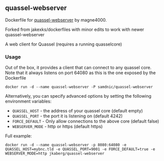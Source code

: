 ## quassel-webserver ##
Dockerfile for [quassel-webserver](https://github.com/magne4000/quassel-webserver) by magne4000.

Forked from jakexks/dockerfiles with minor edits to work with newer quassel-webserver

A web client for Quassel (requires a running quasselcore)

### Usage ###
Out of the box, it provides a client that can connect to any quassel core.
Note that it always listens on port 64080 as this is the one exposed by the Dockerfile

```
docker run -d --name quassel-webserver -P samdnic/quassel-webserver
```

Alternatively, you can specify advanced options by setting the following environment variables:

  * ```QUASSEL_HOST``` - the address of your quassel core (default empty)
  * ```QUASSEL_PORT``` - the port it is listening on (default 4242)
  * ```FORCE_DEFAULT``` - Only allow connections to the above core (default false)
  * ```WEBSERVER_MODE``` - http or https (default https)

Full example:

```
docker run -d --name quassel-webserver -p 8080:64080 -e QUASSEL_HOST=mybnc.tld -e QUASSEL_PORT=9001 -e FORCE_DEFAULT=true -e WEBSERVER_MODE=http jkaberg/quassel-webserver
```
